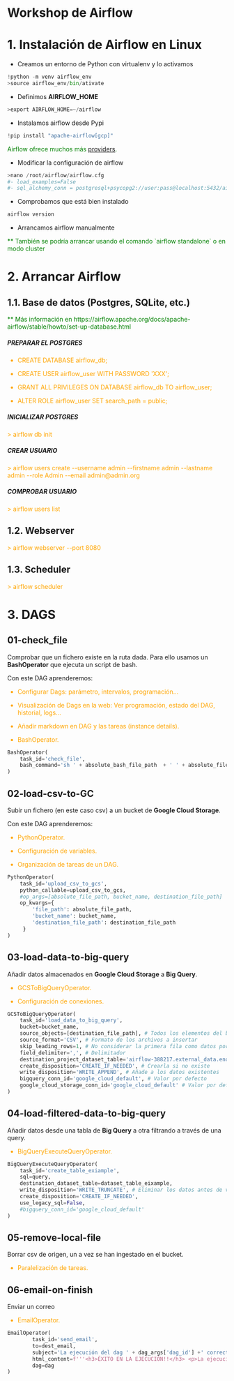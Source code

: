 # Workshop de Airflow

# 1. Instalación de Airflow en Linux

- Creamos un entorno de Python con virtualenv y lo activamos


```python
!python -m venv airflow_env
>source airflow_env/bin/ativate
```

- Definimos **AIRFLOW_HOME**


```python
>export AIRFLOW_HOME=~/airflow
```

- Instalamos airflow desde Pypi


```python
!pip install "apache-airflow[gcp]"
```

<div style="color:green">Airflow ofrece muchos más <a href="https://airflow.apache.org/docs/#providers-packagesdocsapache-airflow-providersindexhtml">providers</a>.
</div>

- Modificar la configuración de airflow


```python
>nano /root/airflow/airflow.cfg
#- load_examples=False
#- sql_alchemy_conn = postgresql+psycopg2://user:pass@localhost:5432/airflow_db
```

- Comprobamos que está bien instalado


```python
airflow version
```

- Arrancamos airflow manualmente
<div style="color:green">** También se podría arrancar usando el comando `airflow standalone` o en modo cluster
</div>

# 2. Arrancar Airflow

## 1.1. Base de datos (Postgres, SQLite, etc.)


<div style="color:green">
** Más información en https://airflow.apache.org/docs/apache-airflow/stable/howto/set-up-database.html
</div>

##### PREPARAR EL POSTGRES

<div style="color:orange">
    
    
- CREATE DATABASE airflow_db;

- CREATE USER airflow_user WITH PASSWORD 'XXX';
    
- GRANT ALL PRIVILEGES ON DATABASE airflow_db TO airflow_user;
    
- ALTER ROLE airflow_user SET search_path = public;    
   
    
</div>

##### INICIALIZAR POSTGRES

<div style="color:orange">
> airflow db init 
</div>


##### CREAR USUARIO

<div style="color:orange">
> airflow users create --username admin --firstname admin --lastname admin --role Admin --email admin@admin.org 
</div>

##### COMPROBAR USUARIO

<div style="color:orange">
> airflow users list 
</div>

## 1.2. Webserver

<div style="color:orange">
> airflow webserver --port 8080
</div>


## 1.3. Scheduler

<div style="color:orange">
> airflow scheduler
</div>


# 3. DAGS


## 01-check_file

Comprobar que un fichero existe en la ruta dada. Para ello usamos un **BashOperator** que ejecuta un script de bash.

Con este DAG aprenderemos:
<div style="color:orange">
    
    
- Configurar Dags: parámetro, intervalos, programación...

- Visualización de Dags en la web: Ver programación, estado del DAG, historial, logs...

- Añadir markdown en DAG y las tareas (instance details).

- BashOperator.
    
 </div>


```python
BashOperator(
    task_id='check_file',
    bash_command='sh ' + absolute_bash_file_path  + ' ' + absolute_file_path 
)
```

## 02-load-csv-to-GC

Subir un fichero (en este caso csv) a un bucket de **Google Cloud Storage**.

Con este DAG aprenderemos:

<div style="color:orange">
    
    
- PythonOperator.

- Configuración de variables.

- Organización de tareas de un DAG.

 </div> 


```python
PythonOperator(
    task_id='upload_csv_to_gcs',
    python_callable=upload_csv_to_gcs,
    #op_args=[absolute_file_path, bucket_name, destination_file_path]
    op_kwargs={ 
        'file_path': absolute_file_path,
        'bucket_name': bucket_name,
        'destination_file_path': destination_file_path
     }   
)
```

## 03-load-data-to-big-query

Añadir datos almacenados en **Google Cloud Storage** a **Big Query**.

<div style="color:orange">

- GCSToBigQueryOperator.

- Configuración de conexiones.

 </div> 


```python
GCSToBigQueryOperator(
    task_id='load_data_to_big_query',
    bucket=bucket_name,
    source_objects=[destination_file_path], # Todos los elementos del bucket
    source_format='CSV', # Formato de los archivos a insertar
    skip_leading_rows=1, # No considerar la primera fila como datos porque la primera fila son las cabeceras
    field_delimiter=',', # Delimitador
    destination_project_dataset_table='airflow-388217.external_data.enquestes', # id de la tabla + el nombre
    create_disposition='CREATE_IF_NEEDED', # Crearla si no existe
    write_disposition='WRITE_APPEND', # Añade a los datos existentes
    bigquery_conn_id='google_cloud_default', # Valor por defecto
    google_cloud_storage_conn_id='google_cloud_default' # Valor por defecto
)
```

 
## 04-load-filtered-data-to-big-query

Añadir datos desde una tabla de **Big Query** a otra filtrando a través de una query.

<div style="color:orange">

- BigQueryExecuteQueryOperator.

 </div>  


```python
BigQueryExecuteQueryOperator(
    task_id='create_table_exiample',
    sql=query,
    destination_dataset_table=dataset_table_eixample,
    write_disposition='WRITE_TRUNCATE', # Eliminar los datos antes de volver a escribir
    create_disposition='CREATE_IF_NEEDED',
    use_legacy_sql=False,
    #bigquery_conn_id='google_cloud_default'
)
```

 

## 05-remove-local-file

Borrar csv de origen, un a vez se han ingestado en el bucket.

<div style="color:orange">

- Paralelización de tareas.

 </div> 




   
    
 
 

 
 
 
## 06-email-on-finish

Enviar un correo

<div style="color:orange">

- EmailOperator.

 </div>  


```python
EmailOperator(
        task_id='send_email',
        to=dest_email,
        subject='La ejecución del dag ' + dag_args['dag_id'] +' correcta',
        html_content=f'''<h3>ÉXITO EN LA EJECUCIÓN!!</h3> <p>La ejecución del dag {dag_args['dag_id']} ha acabado correctamente :)</p> ''',
        dag=dag
)
```
